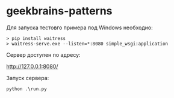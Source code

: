 # geekbrains-patterns

Для запуска тестовго примера под Windows необходио:
```commandline
> pip install waitress
> waitress-serve.exe --listen=*:8080 simple_wsgi:application
```

Сервер доступен по адресу:

http://127.0.0.1:8080/

Запуск сервера:
```commandline
python .\run.py
```

